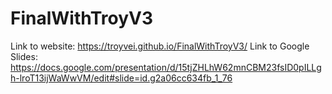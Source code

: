 # FinalWithTroyV3
Link to website: https://troyvei.github.io/FinalWithTroyV3/
Link to Google Slides: https://docs.google.com/presentation/d/15tjZHLhW62mnCBM23fsID0pILLgh-lroT13ijWaWwVM/edit#slide=id.g2a06cc634fb_1_76
